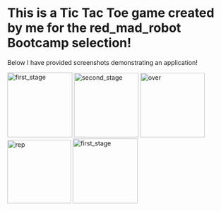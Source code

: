 # This is a Tic Tac Toe game created by me for the red_mad_robot Bootcamp selection!

Below I have provided screenshots demonstrating an application!

<img width="147" alt="first_stage" src="https://user-images.githubusercontent.com/68735860/218304967-170220d7-0010-4934-902b-a0b380abf96a.png">

<img width="146" alt="second_stage" src="https://user-images.githubusercontent.com/68735860/218305352-45c8d491-f440-46a7-9e6d-7ed1cd57ecb3.png">
<img width="146" alt="over" src="https://user-images.githubusercontent.com/68735860/218305388-4036cc6b-08b5-4690-8277-165a24d7f832.png">
<img width="144" alt="rep" src="https://user-images.githubusercontent.com/68735860/218305395-676a625c-fc2d-4540-b007-54eacdfeb0ce.png">
<img width="147" alt="first_stage" src="https://user-images.githubusercontent.com/68735860/218305405-89cd62b2-34cd-4427-a1db-bd733e953cf1.png">

